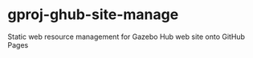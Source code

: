 gproj-ghub-site-manage
======================

Static web resource management for Gazebo Hub web site onto GitHub Pages
